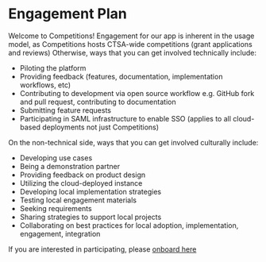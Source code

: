 # Engagement Plan

Welcome to Competitions! Engagement for our app is inherent in the usage model, as Competitions hosts CTSA-wide competitions (grant applications and reviews) Otherwise, ways that you can get involved technically include:

- Piloting the platform
- Providing feedback (features, documentation, implementation workflows, etc)
- Contributing to development via open source workflow e.g. GitHub fork and pull request, contributing to documentation
- Submitting feature requests
- Participating in SAML infrastructure to enable SSO (applies to all cloud-based deployments not just Competitions)

On the non-technical side, ways that you can get involved culturally include:

- Developing use cases
- Being a demonstration partner
- Providing feedback on product design
- Utilizing the cloud-deployed instance
- Developing local implementation strategies
- Testing local engagement materials
- Seeking requirements
- Sharing strategies to support local projects
- Collaborating on best practices for local adoption, implementation, engagement, integration

If you are interested in participating, please [onboard here](http://bit.ly/cd2h-onboarding-form)
